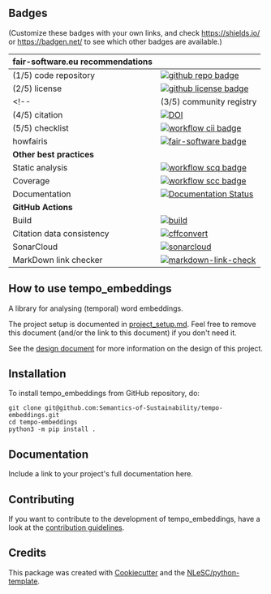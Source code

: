 ## Badges

(Customize these badges with your own links, and check https://shields.io/ or https://badgen.net/ to see which other badges are available.)

| fair-software.eu recommendations | |
| :-- | :--  |
| (1/5) code repository              | [![github repo badge](https://img.shields.io/badge/github-repo-000.svg?logo=github&labelColor=gray&color=blue)](https://github.com/Semantics-of-Sustainability/tempo-embeddings) |
| (2/5) license                      | [![github license badge](https://img.shields.io/github/license/Semantics-of-Sustainability/tempo-embeddings)](https://github.com/Semantics-of-Sustainability/tempo-embeddings) |
 <!-- | (3/5) community registry           | [![RSD](https://img.shields.io/badge/rsd-tempo_embeddings-00a3e3.svg)](https://www.research-software.nl/software/tempo_embeddings) [![workflow pypi badge](https://img.shields.io/pypi/v/tempo_embeddings.svg?colorB=blue)](https://pypi.python.org/project/tempo_embeddings/) | -->
| (4/5) citation                     | [![DOI](https://zenodo.org/badge/DOI/<replace-with-created-DOI>.svg)](https://doi.org/<replace-with-created-DOI>) |
| (5/5) checklist                    | [![workflow cii badge](https://bestpractices.coreinfrastructure.org/projects/<replace-with-created-project-identifier>/badge)](https://bestpractices.coreinfrastructure.org/projects/<replace-with-created-project-identifier>) |
| howfairis                          | [![fair-software badge](https://img.shields.io/badge/fair--software.eu-%E2%97%8F%20%20%E2%97%8F%20%20%E2%97%8F%20%20%E2%97%8F%20%20%E2%97%8B-yellow)](https://fair-software.eu) |
| **Other best practices**           | &nbsp; |
| Static analysis                    | [![workflow scq badge](https://sonarcloud.io/api/project_badges/measure?project=Semantics-of-Sustainability_tempo-embeddings&metric=alert_status)](https://sonarcloud.io/dashboard?id=Semantics-of-Sustainability_tempo-embeddings) |
| Coverage                           | [![workflow scc badge](https://sonarcloud.io/api/project_badges/measure?project=Semantics-of-Sustainability_tempo-embeddings&metric=coverage)](https://sonarcloud.io/dashboard?id=Semantics-of-Sustainability_tempo-embeddings) |
| Documentation                      | [![Documentation Status](https://readthedocs.org/projects/tempo-embeddings/badge/?version=latest)](https://tempo-embeddings.readthedocs.io/en/latest/?badge=latest) |
| **GitHub Actions**                 | &nbsp; |
| Build                              | [![build](https://github.com/Semantics-of-Sustainability/tempo-embeddings/actions/workflows/build.yml/badge.svg)](https://github.com/Semantics-of-Sustainability/tempo-embeddings/actions/workflows/build.yml) |
| Citation data consistency               | [![cffconvert](https://github.com/Semantics-of-Sustainability/tempo-embeddings/actions/workflows/cffconvert.yml/badge.svg)](https://github.com/Semantics-of-Sustainability/tempo-embeddings/actions/workflows/cffconvert.yml) |
| SonarCloud                         | [![sonarcloud](https://github.com/Semantics-of-Sustainability/tempo-embeddings/actions/workflows/sonarcloud.yml/badge.svg)](https://github.com/Semantics-of-Sustainability/tempo-embeddings/actions/workflows/sonarcloud.yml) |
| MarkDown link checker              | [![markdown-link-check](https://github.com/Semantics-of-Sustainability/tempo-embeddings/actions/workflows/markdown-link-check.yml/badge.svg)](https://github.com/Semantics-of-Sustainability/tempo-embeddings/actions/workflows/markdown-link-check.yml) |

## How to use tempo_embeddings

A library for analysing (temporal) word embeddings.

The project setup is documented in [project_setup.md](project_setup.md). Feel free to remove this document (and/or the link to this document) if you don't need it.

See the [design document](design.md) for more information on the design of this project.

## Installation

To install tempo_embeddings from GitHub repository, do:

```console
git clone git@github.com:Semantics-of-Sustainability/tempo-embeddings.git
cd tempo-embeddings
python3 -m pip install .
```

## Documentation

Include a link to your project's full documentation here.

## Contributing

If you want to contribute to the development of tempo_embeddings,
have a look at the [contribution guidelines](CONTRIBUTING.md).

## Credits

This package was created with [Cookiecutter](https://github.com/audreyr/cookiecutter) and the [NLeSC/python-template](https://github.com/NLeSC/python-template).
